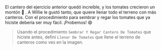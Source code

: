 <gs-attire
  attire-url="https://raw.githubusercontent.com/MumukiProject/mumuki-guia-gobstones-practica-procedimientos-kids/master/assets/attires/config.json">
</gs-attire>
<gs-toolbox toolbox-url="https://raw.githubusercontent.com/MumukiProject/mumuki-guia-gobstones-practica-procedimientos-kids/master/assets/toolbox_1553290173357.xml"></gs-toolbox>

El cantero del ejercicio anterior quedó increíble, y los tomates crecieron un montón :tada: . A Willie le gustó tanto, que quiere llenar todo el terreno con más canteros. Con el procedimiento para sembrar y regar los tomates que ya hiciste debería ser muy fácil. ¡Probemos! :smile:

> Usando el procedimiento `Sembrar Y Regar Cantero De Tomates` que hiciste antes, definí `Llenar De Tomates` que llene el terreno de canteros como ves en la imagen.
